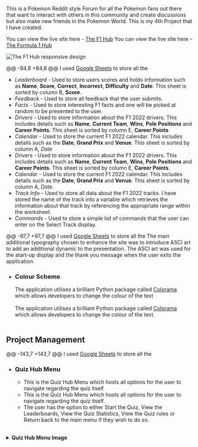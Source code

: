This is a Pokemon Reddit style Forum for all the Pokemon fans out there that want to interact with others in this community and create discussions but also make new friends in the Pokemon World.
This is my 4th Project that I have created.

You can view the live site here - <a href="https://mr-project-portfolio-3.herokuapp.com/" target="_blank" rel="noopener">The F1 Hub</a>
You can view the live site here - <a href="https://mr-project-portfolio-3.herokuapp.com/" target="_blank" rel="noopener">The Formula 1 Hub</a>

![The F1 Hub responsive design](assets/images/readme-images/preview-image.png)

@@ -84,8 +84,8 @@ I used [Google Sheets](https://www.google.co.uk/sheets/about/) to store all the

- _Leaderboard_ - Used to store users scores and holds information such as **Name**, **Score**, **Correct**, **Incorrect**, **Difficulty** and **Date**. This sheet is sorted by column B, **Score**.
- _Feedback_ - Used to store all feedback that the user submits.
- _Facts_ - Used to store interesting F1 facts and one will be picked at random to be presented to the user.
- _Drivers_ - Used to store information about the F1 2022 drivers. This includes details such as **Name**, **Current Team**, **Wins**, **Pole Positions** and **Career Points**. This sheet is sorted by column E, **Career Points**
- _Calendar_ - Used to store the current F1 2022 calendar. This includes details such as the **Date**, **Grand Prix** and **Venue**. This sheet is sorted by column A, _Date_
- _Drivers_ - Used to store information about the F1 2022 drivers. This includes details such as **Name**, **Current Team**, **Wins**, **Pole Positions** and **Career Points**. This sheet is sorted by column E, **Career Points**.
- _Calendar_ - Used to store the current F1 2022 calendar. This includes details such as the **Date**, **Grand Prix** and **Venue**. This sheet is sorted by column A, _Date_.
- _Track Info_ - Used to store all data about the F1 2022 tracks. I have stored the name of the track into a variable which retrieves the information about that track by referencing the appropriate range within the worksheet.
- _Commands_ - Used to store a simple list of commands that the user can enter on the Select Track display.

@@ -97,7 +97,7 @@ I used [Google Sheets](https://www.google.co.uk/sheets/about/) to store all the
The main additional typography chosen to enhance the site was to introduce ASCI art to add an additional dynamic to the presentation. The ASCI art was used for the start-up display and the thank you message when the user exits the application.

- ### Colour Scheme
  The application utilises a brilliant Python package called [Colorama](https://pypi.org/project/colorama/) which allows developers to change the colour of the text <br /><br />
  The application utilises a brilliant Python package called [Colorama](https://pypi.org/project/colorama/) which allows developers to change the colour of the text.<br /><br />

## Project Management

@@ -143,7 +143,7 @@ I used [Google Sheets](https://www.google.co.uk/sheets/about/) to store all the

- ### Quiz Hub Menu

  - This is the Quiz Hub Menu which hosts all options for the user to navigate regarding the quiz itself
  - This is the Quiz Hub Menu which hosts all options for the user to navigate regarding the quiz itself.
  - The user has the option to either Start the Quiz, View the Leaderboards, View the Quiz Statistics, View the Quiz rules or Return back to the main menu if they wish to do so.<br /><br />

<details><summary><b>Quiz Hub Menu Image</b></summary>
@@ -169,8 +169,8 @@ I used [Google Sheets](https://www.google.co.uk/sheets/about/) to store all the

      * This is the main interactive game that the user will be able to participate in.
      * The user will be asked 10 random questions of their selected difficulty, earning points for correct answers relative to the difficulty selected.
      * If the user answers correctly, a green "Correct answer!" will show
      * If the user answers incorrectly, a red "Incorrect answer" will show
      * If the user answers correctly, a green "Correct answer!" will show.
      * If the user answers incorrectly, a red "Incorrect answer" will show.
      * If the user enters a wrong key, they will be informed and allowed to attempt the question again.
      * Upon completion of the quiz, the users score will be submitted automatically to the leaderboard.<br /><br />

@@ -289,7 +289,7 @@ I used [Google Sheets](https://www.google.co.uk/sheets/about/) to store all the

- ### F1 2022 Drivers

  - Displays all the F1 2022 Drivers in order of career points.
  - The user will be able to see the following information about each driver. **Name**, **Current Team**, **Wins**, **Pole Positions** and **Career Points**<br /><br />
  - The user will be able to see the following information about each driver. **Name**, **Current Team**, **Wins**, **Pole Positions** and **Career Points**.<br /><br />

<details><summary><b>F1 2022 Drivers Image</b></summary>

@@ -561,7 +561,7 @@ I used [Google Sheets](https://www.google.co.uk/sheets/about/) to store all the

    ### navigator.userAgent/appVersion and platform

    * When inspecting the website with [Google Chrome DevTools](https://developer.chrome.com/docs/devtools/), the website is showing one issue which is the same issue I had on my Project Portfolio 1 and Project Portfolio 2 so I'm familiar with it. <br /><br />
    * When inspecting the website with [Google Chrome DevTools](https://developer.chrome.com/docs/devtools/), the website is showing one issue which is the same issue I had on my Project Portfolio 1 and Project Portfolio 2 so I'm familiar with it.<br /><br />

    ![Site Issue](assets/images/readme-images/navigator-agent-issue-image.png)
